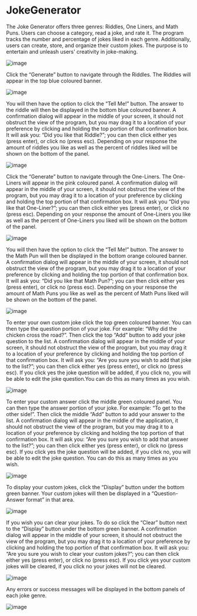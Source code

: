 # JokeGenerator
The Joke Generator offers three genres: Riddles, One Liners, and Math Puns. Users can choose a category, read a joke, and rate it. The program tracks the number and percentage of jokes liked in each genre. Additionally, users can create, store, and organize their custom jokes. The purpose is to entertain and unleash users' creativity in joke-making.

![image](https://github.com/MutazHelal/JokeGenerator/assets/42630919/99836ca6-8bad-48df-ba30-d22a5542dedb)

Click the “Generate” button to navigate through the Riddles. The Riddles will appear in the top blue coloured banner.

![image](https://github.com/MutazHelal/JokeGenerator/assets/42630919/487fecfb-447a-463b-92ca-7a2cc966c927)

You will then have the option to click the “Tell Me!” button. The answer to the riddle will then be displayed in the bottom blue coloured banner. A confirmation dialog will appear in the middle of your screen, it should not obstruct the view of the program, but you may drag it to a location of your preference by clicking and holding the top portion of that confirmation box. It will ask you: “Did you like that Riddle?”; you can then click either yes (press enter), or click no (press esc).
Depending on your response the amount of riddles you like as well as the percent of riddles liked will be shown on the bottom of the panel. 



![image](https://github.com/MutazHelal/JokeGenerator/assets/42630919/9b874e52-3cfd-4163-95ed-ba727a93e391)

Click the “Generate” button to navigate through the One-Liners. The One-Liners will appear in the pink coloured panel. A confirmation dialog will appear in the middle of your screen, it should not obstruct the view of the program, but you may drag it to a location of your preference by clicking and holding the top portion of that confirmation box. It will ask you “Did you like that One-Liner?”; you can then click either yes (press enter), or click no (press esc). Depending on your response the amount of One-Liners you like as well as the percent of One-Liners you liked will be shown on the bottom of the panel. 



![image](https://github.com/MutazHelal/JokeGenerator/assets/42630919/803ac77e-c5e0-48a4-9dab-41598c478d35)

You will then have the option to click the “Tell Me!” button. The answer to the Math Pun will then be displayed in the bottom orange coloured banner. A confirmation dialog will appear in the middle of your screen, it should not obstruct the view of the program, but you may drag it to a location of your preference by clicking and holding the top portion of that confirmation box. It will ask you: “Did you like that Math Pun?”; you can then click either yes (press enter), or click no (press esc). Depending on your response the amount of Math Puns you like as well as the percent of Math Puns liked will be shown on the bottom of the panel.



![image](https://github.com/MutazHelal/JokeGenerator/assets/42630919/22e428f3-d5c4-41ea-ba35-f64797eaef80)

To enter your own custom joke click the top green coloured banner. You can then type the question portion of your joke. For example: “Why did the chicken cross the road?”. Then click the top “Add” button to add your joke question to the list. A confirmation dialog will appear in the middle of your screen, it should not obstruct the view of the program, but you may drag it to a location of your preference by clicking and holding the top portion of that confirmation box. It will ask you: “Are you sure you wish to add that joke to the list?”; you can then click either yes (press enter), or click no (press esc). If you click yes the joke question will be added, if you click no, you will be able to edit the joke question.You can do this as many times as you wish.



![image](https://github.com/MutazHelal/JokeGenerator/assets/42630919/c1c660bf-8722-4f10-bd6a-d33929039c42)

To enter your custom answer click the middle green coloured panel. You can then type the answer portion of your joke. For example: “To get to the other side!”. Then click the middle “Add” button to add your answer to the list. A confirmation dialog will appear in the middle of the application, it should not obstruct the view of the program, but you may drag it to a location of your preference by clicking and holding the top portion of that confirmation box. It will ask you: “Are you sure you wish to add that answer to the list?”; you can then click either yes (press enter), or click no (press esc). If you click yes the joke question will be added, if you click no, you will be able to edit the joke question. You can do this as many times as you wish.



![image](https://github.com/MutazHelal/JokeGenerator/assets/42630919/2f086205-7373-48b6-af39-475c856b5bb9)

To display your custom jokes, click the “Display” button under the bottom green banner. Your custom jokes will then be displayed in a “Question-Answer format” in that area.



![image](https://github.com/MutazHelal/JokeGenerator/assets/42630919/6285823d-1d9c-4c28-b7c6-b0b504e4b29d)

If you wish you can clear your jokes. To do so click the “Clear” button next to the “Display” button under the bottom green banner. A confirmation dialog will appear in the middle of your screen, it should not obstruct the view of the program, but you may drag it to a location of your preference by clicking and holding the top portion of that confirmation box. It will ask you: “Are you sure you wish to clear your custom jokes?”; you can then click either yes (press enter), or click no (press esc). If you click yes your custom jokes will be cleared, if you click no your jokes will not be cleared.



![image](https://github.com/MutazHelal/JokeGenerator/assets/42630919/78b44ecb-69f0-4468-89f7-7b10cc120e80)

Any errors or success messages will be displayed in the bottom panels of each joke genre.

![image](https://github.com/MutazHelal/JokeGenerator/assets/42630919/fd858795-ca3e-4976-b4e0-4f48d1188535)





